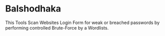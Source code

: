# Balshodhaka
This Tools Scan Websites Login Form for weak or breached passwords by performing controlled Brute-Force by a Wordlists.
